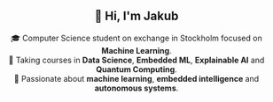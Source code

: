 <h2 align="center">👋 Hi, I'm Jakub</h2>


<p align="center">
  🎓 Computer Science student on exchange in Stockholm focused on <strong>Machine Learning</strong>.<br>
  🧠 Taking courses in <strong>Data Science</strong>, <strong>Embedded ML</strong>, <strong>Explainable AI</strong> and <strong>Quantum Computing</strong>.<br>
  🚀 Passionate about <strong>machine learning</strong>, <strong>embedded intelligence</strong> and <strong>autonomous systems</strong>.
</p>


<!--
<div align="center">

[![Top Langs](https://github-readme-stats.vercel.app/api/top-langs/?username=JakubSchwenkbeck&hide=css,html,scss&layout=compact&bg_color=1e1e1e&border_color=00000000&text_color=ffffff)](https://github.com/anuraghazra/github-readme-stats)

</div>
